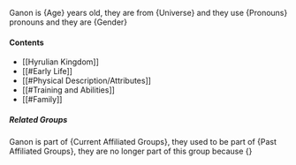 Ganon is {Age} years old, they are from {Universe} and they use {Pronouns} pronouns and they are {Gender}
#### Contents
- [[Hyrulian Kingdom]]
- [[#Early Life]]
- [[#Physical Description/Attributes]]
- [[#Training and Abilities]]
- [[#Family]]

##### Related Groups
Ganon is part of {Current Affiliated Groups}, they used to be part of {Past Affiliated Groups}, they are no longer part of this group because {}